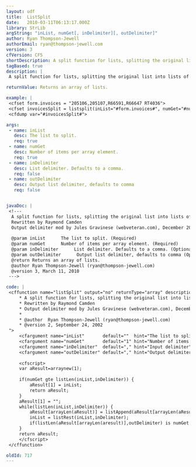 ```yaml
---
layout: udf
title:  ListSplit
date:   2010-03-11T06:13:17.000Z
library: StrLib
argString: "inList, numGet[, inDelimiter][, outDelimiter]"
author: Ryan Thompson-Jewell
authorEmail: ryan@thompson-jewell.com
version: 3
cfVersion: CF5
shortDescription: A split function for lists, splitting the original list into lists of n array elements.
tagBased: true
description: |
 A split function for lists, splitting the original list into lists of n array elements. Returns an array of the list segments.

returnValue: Returns an array of lists.

example: |
 <cfset form.invoices = "205106,205107,R66591,R66647 RT4036">
 <cfset invoicesSplit = listsplit(inList="#form.invoices#", numGet="#numberformat(listLen(form.invoices)/2)#", inDelimiter=",", outDelimiter=" ")>
 <cfdump var="#invoicesSplit#">

args:
 - name: inList
   desc: The list to split.
   req: true
 - name: numGet
   desc: Number of items per array element.
   req: true
 - name: inDelimiter
   desc: List delimiter. Defaults to a comma.
   req: false
 - name: outDelimiter
   desc: Output list delimiter, defaults to comma
   req: false


javaDoc: |
 <!---
  A split function for lists, splitting the original list into lists of n array elements.
  Rewritten by Raymond Camden
  Output delimiter mod by Jules Gravinese (webveteran.com), December 2009
  
  @param inList      The list to split. (Required)
  @param numGet      Number of items per array element. (Required)
  @param inDelimiter      List delimiter. Defaults to a comma. (Optional)
  @param outDelimiter      Output list delimiter, defaults to comma (Optional)
  @return Returns an array of lists. 
  @author Ryan Thompson-Jewell (ryan@thompson-jewell.com) 
  @version 3, March 11, 2010 
 --->

code: |
 <cffunction name="listSplit" output="no" returnType="array" description="
     * A split function for lists, splitting the original list into lists of n array elements.
     * Rewritten by Raymond Camden
     * Output delimiter mod by Jules Gravinese (webveteran.com), December 2009
     *
     * @author  Ryan Thompson-Jewell (ryan@thompson-jewell.com)
     * @version 2, September 24, 2002
 ">
     <cfargument name="inList"       default=""  hint="The list to split">
     <cfargument name="numGet"       default="1" hint="Number of items per array alement">
     <cfargument name="inDelimiter"  default="," hint="Input delimiter">
     <cfargument name="outDelimiter" default="," hint="Output delimiter">
 
     <cfscript>
     var aResult=arraynew(1);
 
     if(numGet gte listLen(inList,inDelimiter)) {
         aResult[1] = inList;
         return aResult;
     }
     aResult[1] = "";
     while(listLen(inList,inDelimiter)) {
         aResult[arrayLen(aResult)] = listAppend(aResult[arrayLen(aResult)],listFirst(inList,inDelimiter), outDelimiter);
         inList = listRest(inList,inDelimiter);
         if(listLen(aResult[arrayLen(aresult)],outDelimiter) is numGet and len(inList)) aResult[arrayLen(aResult)+1] = "";
     }
     return aResult;
     </cfscript>
 </cffunction>

oldId: 717
---
```


